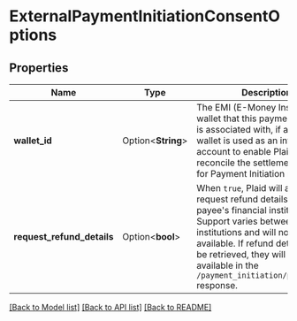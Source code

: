 # ExternalPaymentInitiationConsentOptions

## Properties

Name | Type | Description | Notes
------------ | ------------- | ------------- | -------------
**wallet_id** | Option<**String**> | The EMI (E-Money Institution) wallet that this payment consent is associated with, if any. This wallet is used as an intermediary account to enable Plaid to reconcile the settlement of funds for Payment Initiation requests. | [optional]
**request_refund_details** | Option<**bool**> | When `true`, Plaid will attempt to request refund details from the payee's financial institution.  Support varies between financial institutions and will not always be available.  If refund details could be retrieved, they will be available in the `/payment_initiation/payment/get` response. | [optional]

[[Back to Model list]](../README.md#documentation-for-models) [[Back to API list]](../README.md#documentation-for-api-endpoints) [[Back to README]](../README.md)


